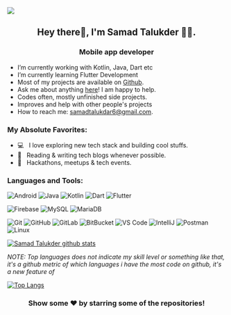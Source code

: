 <img src="https://miro.medium.com/max/3200/0*fdcgLkFi3GdmNpWY">
<h2 align="center">Hey there👋, I'm Samad Talukder 👨‍💻.</h2>
<h3 align="center">Mobile app developer</h3>


- I’m currently working with Kotlin, Java, Dart etc
- I’m currently learning Flutter Development
- Most of my projects are available on [Github](https://github.com/samadtalukder).
- Ask me about anything [here](https://github.com/samadtalukder/SamadTalukder/issues/)! I am happy to help.
- Codes often, mostly unfinished side projects.
- Improves and help with other people's projects
- How to reach me: samadtalukdar6@gmail.com.

### My Absolute Favorites:

- 💻 &nbsp; I love exploring new tech stack and building cool stuffs.
- 📰 &nbsp; Reading & writing tech blogs whenever possible.
- 🍕 &nbsp; Hackathons, meetups & tech events.

### Languages and Tools:

![Android](https://img.shields.io/badge/Android-05150C?style=flat-square&logo=android)
![Java](https://img.shields.io/badge/Java-orange?style=flat-square&logo=java)
![Kotlin]( https://img.shields.io/badge/Kotlin-black?style=flat-square&logo=kotlin)
![Dart](https://img.shields.io/badge/-Dart-blue?logo=dart&style=flat)
![Flutter](https://img.shields.io/badge/-Flutter-blue?logo=flutter&style=flat)

![Firebase](https://img.shields.io/badge/Firebase-black?style=flat-square&logo=firebase)
![MySQL](https://img.shields.io/badge/-MySQL-black?style=flat-square&logo=mysql)
![MariaDB](https://img.shields.io/badge/MariaDB-black?style=flat-square&logo=mariadb)

![Git](https://img.shields.io/badge/-Git-black?style=flat-square&logo=git)
![GitHub](https://img.shields.io/badge/-GitHub-181717?style=flat-square&logo=github)
![GitLab](https://img.shields.io/badge/-GitLab-FCA121?style=flat-square&logo=gitlab)
![BitBucket](https://img.shields.io/badge/-BitBucket-darkblue?style=flat-square&logo=bitbucket)
![VS Code](https://img.shields.io/badge/-VS%20Code-007ACC?style=flat-square&logo=visual-studio-code)
![IntelliJ](https://img.shields.io/badge/-IntelliJ%20IDEA-black?style=flat-square&logo=jetbrains)
![Postman](https://img.shields.io/badge/Postman-black?style=flat-square&logo=postman)
![Linux](https://img.shields.io/badge/Linux-black?style=flat-square&logo=linux)



[![Samad Talukder github stats](https://github-readme-stats.vercel.app/api?username=samadtalukder)](https://github.com/samadtalukder/SamadTalukder)

*NOTE: Top languages does not indicate my skill level or something like that, it's a github metric of which languages i have the most code on github, it's a new feature of*

[![Top Langs](https://github-readme-stats.vercel.app/api/top-langs/?username=samadtalukder&layout=compact)](https://github.com/anuraghazra/github-readme-stats)


<!-- [website]: https://about.me/samadtalukdar
[facebook]: https://www.facebook.com/samad.talukder.94/
[instagram]: https://www.instagram.com/samad_talukder/
[linkedin]: https://www.linkedin.com/in/samadtalukder/ -->


<div align="center">

### Show some ❤️ by starring some of the repositories!

</div>
